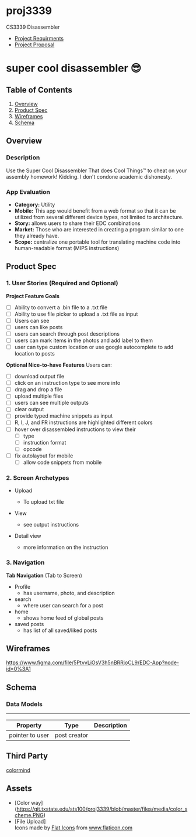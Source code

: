 # proj3339
CS3339 Disassembler

- [Project Requirments](https://git.txstate.edu/sts100/proj3339/blob/master/files/project_description.pdf)
- [Project Proposal](https://git.txstate.edu/sts100/proj3339/blob/master/files/CS3339-Project-Proposal.pdf)

# super cool disassembler 😎

## Table of Contents
1. [Overview](#Overview)
1. [Product Spec](#Product-Spec)
1. [Wireframes](#Wireframes)
2. [Schema](#Schema)

## Overview
### Description
Use the Super Cool Disassembler That does Cool Things™ to cheat on your assembly homework! Kidding. I don't condone academic dishonesty.

### App Evaluation
- **Category:** Utility
- **Mobile:** This app would benefit from a web format so that it can be utilized from several different device types, not limited to architecture.
- **Story:** allows users to share their EDC combinations
- **Market:** Those who are interested in creating a program similar to one they already have.
- **Scope:** centralize one portable tool for translating machine code into human-readable format (MIPS instructions) 

## Product Spec

### 1. User Stories (Required and Optional)

**Project Feature Goals**

- [ ] Ability to convert a .bin file to a .txt file
- [ ] Ability to use file picker to upload a .txt file as input
- [ ] Users can see 
- [ ] users can like posts
- [ ] users can search through post descriptions
- [ ] users can mark items in the photos and add label to them
- [ ] user can type custom location or use google autocomplete to add location to posts

**Optional Nice-to-have Features**
Users can: 
- [ ] download output file
- [ ] click on an instruction type to see more info
- [ ] drag and drop a file
- [ ] upload multiple files
- [ ] users can see multiple outputs
- [ ] clear output
- [ ] provide typed machine snippets as input
- [ ] R, I, J, and FR instructions are highlighted different colors
- [ ] hover over disassembled instructions to view their 
  - [ ] type 
  - [ ] instruction format
  - [ ] opcode
- [ ] fix autolayout for mobile 
  - [ ] allow code snippets from mobile

### 2. Screen Archetypes

* Upload
   * To upload txt file
 
* View
   * see output instructions

* Detail view
    * more information on the instruction

### 3. Navigation

**Tab Navigation** (Tab to Screen)

* Profile
    * has username, photo, and description 
* search
    * where user can search for a post
* home
    * shows home feed of global posts 
* saved posts 
    * has list of all saved/liked posts
 
## Wireframes
https://www.figma.com/file/5PtvvLiOsV3h5nBRRjoCL9/EDC-App?node-id=0%3A1


## Schema
### Data Models
****

Property | Type | Description | 
|---|---|---|
 | pointer to user | post creator | 


## Third Party

[colormind](http://colormind.io/)

## **Assets**
- [Color way] (https://git.txstate.edu/sts100/proj3339/blob/master/files/media/color_scheme.PNG)
- [File Upload] <div>Icons made by <a href="https://www.flaticon.com/authors/flat-icons" title="Flat Icons">Flat Icons</a> from <a href="https://www.flaticon.com/" title="Flaticon">www.flaticon.com</a></div>
